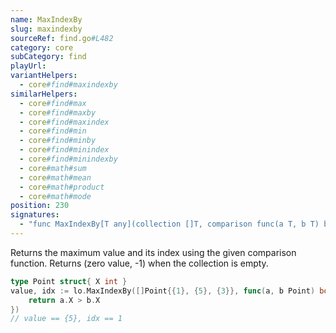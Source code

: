 ```yaml
---
name: MaxIndexBy
slug: maxindexby
sourceRef: find.go#L482
category: core
subCategory: find
playUrl:
variantHelpers:
  - core#find#maxindexby
similarHelpers:
  - core#find#max
  - core#find#maxby
  - core#find#maxindex
  - core#find#min
  - core#find#minby
  - core#find#minindex
  - core#find#minindexby
  - core#math#sum
  - core#math#mean
  - core#math#product
  - core#math#mode
position: 230
signatures:
  - "func MaxIndexBy[T any](collection []T, comparison func(a T, b T) bool) (T, int)"
---
```


Returns the maximum value and its index using the given comparison function. Returns (zero value, -1) when the collection is empty.

```go
type Point struct{ X int }
value, idx := lo.MaxIndexBy([]Point{{1}, {5}, {3}}, func(a, b Point) bool {
    return a.X > b.X
})
// value == {5}, idx == 1
```


